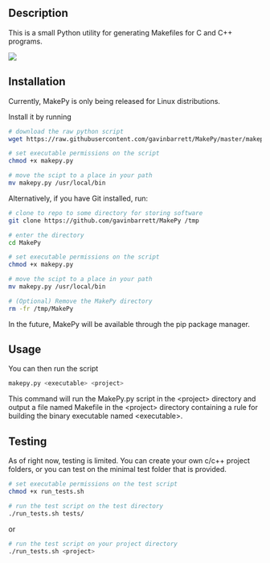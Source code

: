 ## Description
This is a small Python utility for generating Makefiles for C and C++ programs.

![](https://github.com/gavinbarrett/MakePy/workflows/MakePy%20Build%20Test/badge.svg)

## Installation
Currently, MakePy is only being released for Linux distributions.

Install it by running
```bash
# download the raw python script
wget https://raw.githubusercontent.com/gavinbarrett/MakePy/master/makepy.py

# set executable permissions on the script
chmod +x makepy.py

# move the scipt to a place in your path
mv makepy.py /usr/local/bin
```

Alternatively, if you have Git installed, run:
```bash
# clone to repo to some directory for storing software
git clone https://github.com/gavinbarrett/MakePy /tmp

# enter the directory
cd MakePy

# set executable permissions on the script
chmod +x makepy.py

# move the scipt to a place in your path
mv makepy.py /usr/local/bin

# (Optional) Remove the MakePy directory
rm -fr /tmp/MakePy
```

In the future, MakePy will be available through the pip package manager.

## Usage
You can then run the script 
```python
makepy.py <executable> <project>
```

This command will run the MakePy.py script in the \<project\> directory and output a file named Makefile in the \<project\> directory containing a rule for building the binary executable named \<executable\>.

## Testing
As of right now, testing is limited. You can create your own c/c++ project folders, or you can test on the minimal test folder that is provided.

```bash
# set executable permissions on the test script
chmod +x run_tests.sh

# run the test script on the test directory
./run_tests.sh tests/
```
or
```bash
# run the test script on your project directory
./run_tests.sh <project>
```
